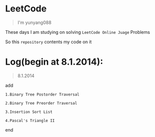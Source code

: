 # LeetCode

> I'm yunyang088 

These days I am studying on solving `LeetCode Online Juage` Problems 

So this `repository` contents my code on it 

# Log(begin at 8.1.2014):

> 8.1.2014 

add 
    
    1.Binary Tree Postorder Traversal 
    
    2.Binary Tree Preorder Traversal 
    
    3.Insertion Sort List 
    
    4.Pascal's Triangle II


end
